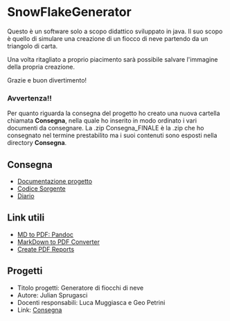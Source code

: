 # SnowFlakeGenerator

Questo è un software solo a scopo didattico sviluppato in java. Il suo scopo è quello di simulare una creazione di un fiocco di neve partendo da un triangolo di carta.

Una volta ritagliato a proprio piacimento sarà possibile salvare l'immagine della propria creazione.

Grazie e buon divertimento!


### Avvertenza!!

Per quanto riguarda la consegna del progetto ho creato una nuova cartella chiamata **Consegna**, nella quale ho inserito in modo ordinato i vari documenti da consegnare. La .zip Consegna_FINALE è la .zip che ho consegnato nel termine prestabilito ma i suoi contenuti sono esposti nella directory **Consegna**. 


## Consegna
- [Documentazione progetto](Consegna/Doc/Documentazione.md)
- [Codice Sorgente](Consegna/Code/Source)
- [Diario](Diario)


## Link utili
- [MD to PDF: Pandoc](http://www.pandoc.org)
- [MarkDown to PDF Converter](http://www.markdowntopdf.com/)
- [Create PDF Reports](https://medium.com/@sorenlind/create-pdf-reports-using-r-r-markdown-latex-and-knitr-on-windows-10-952b0c48bfa9#.49ii34y7a)


## Progetti

- Titolo progetti: Generatore di fiocchi di neve
- Autore: Julian Sprugasci
- Docenti responsabili: Luca Muggiasca e Geo Petrini
- Link: [Consegna](Progetti/GeneratoreFiocchiDiNeve_PrimoSemestre.pdf)
